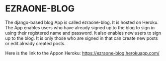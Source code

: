 # EZRAONE-BLOG
The django-based blog App is called ezraone-blog. 
It is hosted on Heroku.
The App enables users who have already signed up to the blog to sign in 
using their registered name and password.
It also enables new users to sign up to the blog.
It is only those who are signed in that can create new posts or edit 
already created posts.

Here is the link to the Appon Heroku:
https://ezraone-blog.herokuapp.com/

